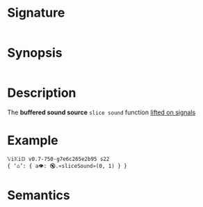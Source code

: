 # Signature
```vikid-signature
```

# Synopsis
```vikid-synopsis
```

# Description
The __buffered sound source__ `slice sound` function [lifted on signals](/refman/concepts/pure_functions)

# Example
```vikid-script
𝕍i𝕂i𝔻 v0.7-750-g7e6c265e2b95 s22
{ ‘⌂’: { a👁: 🔇.«sliceSound»(0, 1) } }
```




# Semantics
